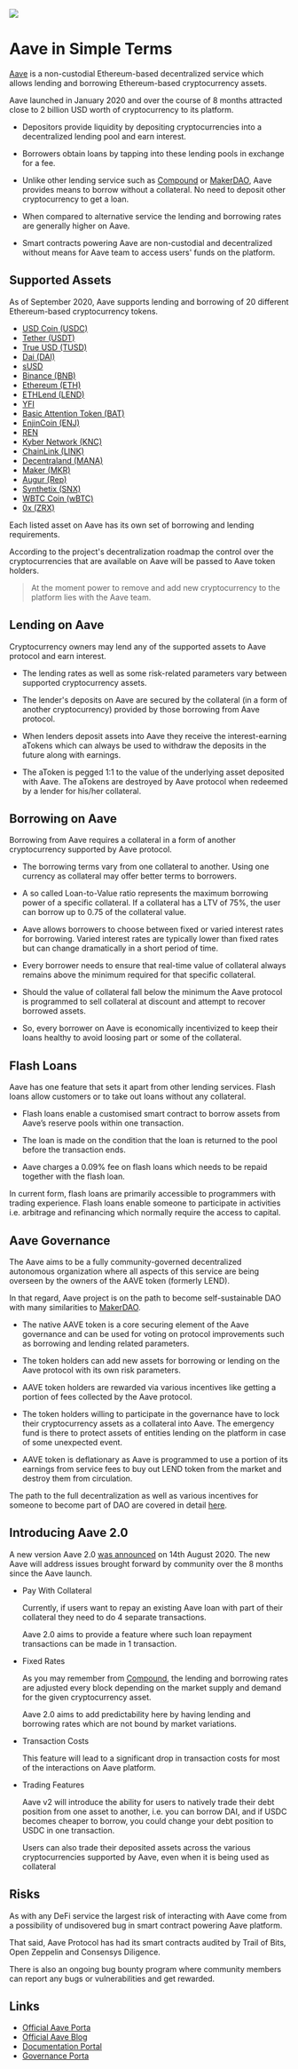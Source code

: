 ![](images/aave-Main-l.png)

# Aave in Simple Terms

[Aave](https://app.aave.com/) is a non-custodial Ethereum-based decentralized service which allows lending and borrowing Ethereum-based cryptocurrency assets. 

Aave launched in January 2020 and over the course of 8 months attracted close to 2 billion USD worth of cryptocurrency to its platform. 

- Depositors provide liquidity by depositing cryptocurrencies into a decentralized lending pool and earn interest. 

- Borrowers obtain loans by tapping into these lending pools in exchange for a fee.

- Unlike other lending service such as [Compound](/guides/token_guides/compound.md) or [MakerDAO](/guides/token_guides/makerdao.md), Aave provides means to borrow without a collateral. No need to deposit other cryptocurrency to get a loan.

- When compared to alternative service the lending and borrowing rates are generally higher on Aave.

- Smart contracts powering Aave are non-custodial and decentralized without means for Aave team to access users' funds on the platform.

## Supported Assets

As of September 2020, Aave supports lending and borrowing of 20 different Ethereum-based cryptocurrency tokens.

- [USD Coin (USDC)](https://app.aave.com/reserve-overview/USDC?pool=Aave)
- [Tether (USDT)](https://app.aave.com/reserve-overview/USDT?pool=Aave)
- [True USD (TUSD)](https://app.aave.com/reserve-overview/TUSD?pool=Aave)
- [Dai (DAI)](https://app.aave.com/reserve-overview/DAI?pool=Aave)
- [sUSD](https://app.aave.com/reserve-overview/SUSD?pool=Aave)
- [Binance (BNB)](https://app.aave.com/reserve-overview/BUSD?pool=Aave)
- [Ethereum (ETH)](https://app.aave.com/reserve-overview/ETH?pool=Aave)
- [ETHLend (LEND)](https://app.aave.com/reserve-overview/LEND?pool=Aave)
- [YFI](https://app.aave.com/reserve-overview/YFI?pool=Aave)
- [Basic Attention Token (BAT)](https://app.aave.com/reserve-overview/BAT?pool=Aave)
- [EnjinCoin (ENJ)](https://app.aave.com/reserve-overview/ENJ?pool=Aave)
- [REN](https://app.aave.com/reserve-overview/REN?pool=Aave)
- [Kyber Network (KNC)](https://app.aave.com/reserve-overview/KNC?pool=Aave)
- [ChainLink (LINK)](https://app.aave.com/reserve-overview/LINK?pool=Aave)
- [Decentraland (MANA)](https://app.aave.com/reserve-overview/MANA?pool=Aave)
- [Maker (MKR)](https://app.aave.com/reserve-overview/MKR?pool=Aave)
- [Augur (Rep)](https://app.aave.com/reserve-overview/REP?pool=Aave)
- [Synthetix (SNX)](https://app.aave.com/reserve-overview/SNX?pool=Aave)
- [WBTC Coin (wBTC)](https://app.aave.com/reserve-overview/WBTC?pool=Aave)
- [0x (ZRX)](https://app.aave.com/reserve-overview/ZRX?pool=Aave)

Each listed asset on Aave has its own set of borrowing and lending requirements.

According to the project's decentralization roadmap the control over the cryptocurrencies that are available on Aave will be passed to Aave token holders.

> At the moment power to remove and add new cryptocurrency to the platform lies with the Aave team. 

## Lending on Aave

Cryptocurrency owners may lend any of the supported assets to Aave protocol and earn interest. 

- The lending rates as well as some risk-related parameters vary between supported cryptocurrency assets. 

- The lender's deposits on Aave are secured by the collateral (in a form of another cryptocurrency) provided by those borrowing from Aave protocol.

- When lenders deposit assets into Aave they receive the interest-earning aTokens which can always be used to withdraw the deposits in the future along with earnings.

- The aToken is pegged 1:1 to the value of the underlying asset deposited with Aave. The aTokens are destroyed by Aave protocol when redeemed by a lender for his/her collateral. 

## Borrowing on Aave

Borrowing from Aave requires a collateral in a form of another cryptocurrency supported by Aave protocol.

- The borrowing terms vary from one collateral to another. Using one currency as collateral may offer better terms to borrowers. 

- A so called Loan-to-Value ratio represents the maximum borrowing power of a specific collateral. If a collateral has a LTV of 75%, the user can borrow up to 0.75 of the collateral value.

- Aave allows borrowers to choose between fixed or varied interest rates for borrowing. Varied interest rates are typically lower than fixed rates but can change dramatically in a short period of time.

- Every borrower needs to ensure that real-time value of collateral always remains above the minimum required for that specific collateral. 

- Should the value of collateral fall below the minimum the Aave protocol is programmed to sell collateral at discount and attempt to recover borrowed assets.

- So, every borrower on Aave is economically incentivized to keep their loans healthy to avoid loosing part or some of the collateral.

## Flash Loans

Aave has one feature that sets it apart from other lending services. Flash loans allow customers or to take out loans without any collateral. 

- Flash loans enable a customised smart contract to borrow assets from Aave’s reserve pools within one transaction. 

- The loan is made on the condition that the loan is returned to the pool before the transaction ends.

- Aave charges a 0.09% fee on flash loans which needs to be repaid together with the flash loan. 

In current form, flash loans are primarily accessible to programmers with trading experience. Flash loans enable someone to participate in activities i.e. arbitrage and refinancing which normally require the access to capital.

## Aave Governance

The Aave aims to be a fully community-governed decentralized autonomous organization where all aspects of this service are being overseen by the owners of the AAVE token (formerly LEND).

In that regard, Aave project is on the path to become self-sustainable DAO with many similarities to [MakerDAO](/guides/token_guides/makerdao.md). 

- The native AAVE token is a core securing element of the Aave governance and can be used for voting on protocol improvements such as borrowing and lending related parameters.

- The token holders can add new assets for borrowing or lending on the Aave protocol with its own risk parameters.

- AAVE token holders are rewarded via various incentives like getting a portion of fees collected by the Aave protocol.

- The token holders willing to participate in the governance have to lock their cryptocurrency assets as a collateral into Aave. The emergency fund is there to protect assets of entities lending on the platform in case of some unexpected event.

- AAVE token is deflationary as Aave is programmed to use a portion of its earnings from service fees to buy out LEND token from the market and destroy them from circulation.

The path to the full decentralization as well as various incentives for someone to become part of DAO are covered in detail [here](https://docs.aave.com/aavenomics/).

## Introducing Aave 2.0

A new version Aave 2.0 [was announced](https://medium.com/aave/aave-v2-the-seamless-finance-d52075d97a70) on 14th August 2020. The new Aave will address issues brought forward by community over the 8 months since the Aave launch.

- Pay With Collateral

    Currently, if users want to repay an existing Aave loan with part of their collateral they need to do 4 separate transactions. 
    
    Aave 2.0 aims to provide a feature where such loan repayment transactions can be made in 1 transaction.

- Fixed Rates

    As you may remember from [Compound](/guides/token_guides/compound.md), the lending and borrowing rates are adjusted every block depending on the market supply and demand for the given cryptocurrency asset.
    
    Aave 2.0 aims to add predictability here by having lending and borrowing rates which are not bound by market variations.
        
- Transaction Costs

    This feature will lead to a significant drop in transaction costs for most of the interactions on Aave platform.

- Trading Features

    Aave v2 will introduce the ability for users to natively trade their debt position from one asset to another, i.e. you can borrow DAI, and if USDC becomes cheaper to borrow, you could change your debt position to USDC in one transaction. 
    
    Users can also trade their deposited assets across the various cryptocurrencies supported by Aave, even when it is being used as collateral

## Risks

As with any DeFi service the largest risk of interacting with Aave come from a possibility of undisovered bug in smart contract powering Aave platform.

That said, Aave Protocol has had its smart contracts audited by Trail of Bits, Open Zeppelin and Consensys Diligence. 

There is also an ongoing bug bounty program where community members can report any bugs or vulnerabilities and get rewarded.
    
## Links

- [Official Aave Porta](https://app.aave.com/)
- [Official Aave Blog](https://medium.com/aave)
- [Documentation Portal](https://docs.aave.com/portal/)
- [Governance Porta](https://governance.aave.com)
